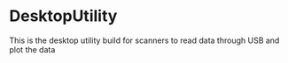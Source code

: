 # DesktopUtility
This is the desktop utility build for scanners to read data through USB and plot the data
